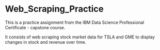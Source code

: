 # Web_Scraping_Practice

This is a practice assignment from the IBM Data Science Professional Certificate - capstone course.

It consists of web scraping stock market data for TSLA and GME to display changes in stock and revenue over time.

